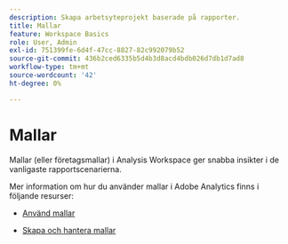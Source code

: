 ```yaml
---
description: Skapa arbetsyteprojekt baserade på rapporter.
title: Mallar
feature: Workspace Basics
role: User, Admin
exl-id: 751399fe-6d4f-47cc-8827-82c992079b52
source-git-commit: 436b2ced6335b5d4b3d8acd4bdb026d7db1d7ad8
workflow-type: tm+mt
source-wordcount: '42'
ht-degree: 0%

---
```


# Mallar

Mallar (eller företagsmallar) i Analysis Workspace ger snabba insikter i de vanligaste rapportscenarierna.

Mer information om hur du använder mallar i Adobe Analytics finns i följande resurser:

* [Använd mallar](/help/analyze/analysis-workspace/templates/use-templates.md)

* [Skapa och hantera mallar](/help/analyze/analysis-workspace/templates/create-templates.md)